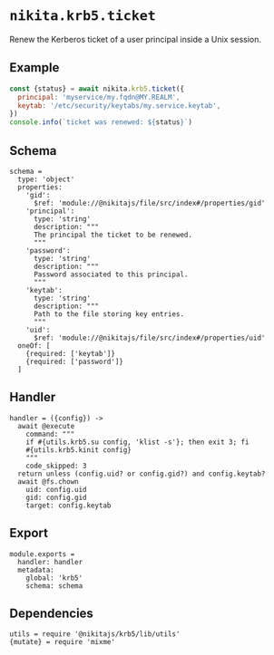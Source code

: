
# `nikita.krb5.ticket`

Renew the Kerberos ticket of a user principal inside a Unix session.

## Example

```js
const {status} = await nikita.krb5.ticket({
  principal: 'myservice/my.fqdn@MY.REALM',
  keytab: '/etc/security/keytabs/my.service.keytab',
})
console.info(`ticket was renewed: ${status}`)
```

## Schema

    schema =
      type: 'object'
      properties:
        'gid':
          $ref: 'module://@nikitajs/file/src/index#/properties/gid'
        'principal':
          type: 'string'
          description: """
          The principal the ticket to be renewed.
          """
        'password':
          type: 'string'
          description: """
          Password associated to this principal.
          """
        'keytab':
          type: 'string'
          description: """
          Path to the file storing key entries.
          """
        'uid':
          $ref: 'module://@nikitajs/file/src/index#/properties/uid'
      oneOf: [
        {required: ['keytab']}
        {required: ['password']}
      ]

## Handler

    handler = ({config}) ->
      await @execute
        command: """
        if #{utils.krb5.su config, 'klist -s'}; then exit 3; fi
        #{utils.krb5.kinit config}
        """
        code_skipped: 3
      return unless (config.uid? or config.gid?) and config.keytab?
      await @fs.chown
        uid: config.uid
        gid: config.gid
        target: config.keytab

## Export

    module.exports =
      handler: handler
      metadata:
        global: 'krb5'
        schema: schema

## Dependencies

    utils = require '@nikitajs/krb5/lib/utils'
    {mutate} = require 'mixme'
